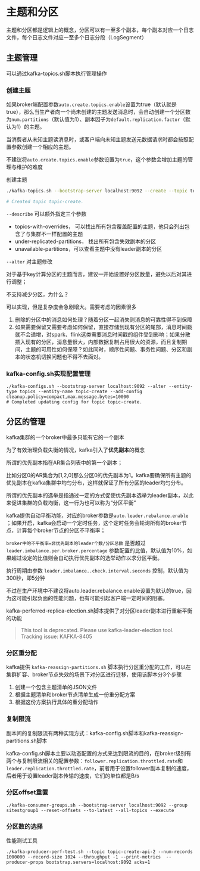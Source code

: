 # 主题和分区

主题和分区都是逻辑上的概念，分区可以有一至多个副本，每个副本对应一个日志文件，每个日志文件对应一至多个日志分段（LogSegment）

## 主题管理

可以通过kafka-topics.sh脚本执行管理操作

### 创建主题

如果broker端配置参数`auto.create.topics.enable`设置为true（默认就是true），那么当生产者向一个尚未创建的主题发送消息时，会自动创建一个分区数为`num.partitions`（默认值为1）、副本因子为`default.replication.factor`（默认为1）的主题。

当消费者从未知主题读消息时，或客户端向未知主题发送元数据请求时都会按照配置参数创建一个相应的主题。

不建议将`auto.create.topics.enable`参数设置为`true`，这个参数会增加主题的管理与维护的难度

创建主题

```bash
./kafka-topics.sh --bootstrap-server localhost:9092 --create --topic topic-create --partitions 4 --replication-factor 1

# Created topic topic-create.
```

`--describe` 可以额外指定三个参数

- topics-with-overrides， 可以找出所有包含覆盖配置的主题，他只会列出包含了与集群不一样配置的主题
- under-replicated-partitions， 找出所有包含失效副本的分区
- unavailable-partitions，可以查看主题中没有leader副本的分区

`--alter` 对主题修改

对于基于key计算分区的主题而言，建议一开始设置好分区数量，避免以后对其进行调整；

不支持减少分区，为什么？

可以实现，但是复杂度会急剧增大。需要考虑的因素很多

1. 删除的分区中的消息如何处理？随着分区一起消失则消息的可靠性得不到保障
2. 如果需要保留又需要考虑如何保留，直接存储到现有分区的尾部，消息时间戳就不会递增，对spark、flink这类需要消息时间戳的组件受到影响；如果分散插入现有的分区，消息量很大，内部数据复制占用很大的资源，而且复制期间，主题的可用性如何保障？如此同时，顺序性问题、事务性问题、分区和副本的状态机切换问题也不得不去面对。

### kafka-config.sh实现配置管理

```shell
./kafka-configs.sh --bootstrap-server localhost:9092 --alter --entity-type topics --entity-name topic-create --add-config cleanup.policy=compact,max.message.bytes=10000
# Completed updating config for topic topic-create.
```

## 分区的管理

kafka集群的一个broker中最多只能有它的一个副本

为了有效治理负载失衡的情况，kafka引入了**优先副本**的概念

所谓的优先副本指在AR集合列表中的第一个副本；

比如分区0的AR集合为[1,2,0]那么分区0的优先副本为1。kafka要确保所有主题的优先副本在kafka集群中均匀分布，这样就保证了所有分区的leader均匀分布。

所谓的优先副本的选举是指通过一定的方式促使优先副本选举为leader副本，以此来促进集群的负载均衡，这一行为也可以称为“分区平衡”

kafka提供自动平衡功能，对应的broker参数是`auto.leader.rebalance.enable` ；如果开启，kafka会启动一个定时任务，这个定时任务会轮询所有的broker节点，计算每个broker节点的分区不平衡率；

`broker中的不平衡率=非优先副本的leader个数/分区总数` 是否超过 `leader.imbalance.per.broker.percentage` 参数配置的比值，默认值为10%，如果超过设定的比值则会自动执行优先副本的选举动作以求分区平衡。

执行周期由参数 `leader.imbalance..check.interval.seconds` 控制，默认值为300秒，即5分钟

不过在生产环境中不建议将auto.leader.rebalance.enable设置为默认的true，因为这可能引起负面的性能问题，也有可能引起客户端一定时间的阻塞。

kafka-perferred-replica-election.sh脚本提供了对分区leader副本进行重新平衡的功能

> This tool is deprecated. Please use kafka-leader-election tool. Tracking issue: KAFKA-8405

### 分区重分配

kafka提供 `kafka-reassign-partitions.sh` 脚本执行分区重分配的工作，可以在集群扩容、broker节点失效的场景下对分区进行迁移，使用该脚本分3个步骤

1. 创建一个包含主题清单的JSON文件
2. 根据主题清单和broker节点清单生成一份重分配方案
3. 根据这份方案执行具体的重分配动作

### 复制限流

副本间的复制限流有两种实现方式：kafka-config.sh脚本和kafka-reassign-partitions.sh脚本

kafka-config.sh脚本主要以动态配置的方式来达到限流的目的，在broker级别有两个与复制限流相关的配置参数：`follower.replication.throttled.rate`和`leader.replication.throttled.rate`，前者用于设置follower副本复制的速度，后者用于设置leader副本传输的速度，它们的单位都是B/s

### 分区offset重置

```shell
./kafka-consumer-groups.sh --bootstrap-server localhost:9092 --group sitestgroup1 --reset-offsets --to-latest --all-topics --execute
```

### 分区数的选择

性能测试工具

```shell
./kafka-producer-perf-test.sh --topic topic-create-api-2 --num-records 1000000 --record-size 1024 --throughput -1 --print-metrics  --producer-props bootstrap.servers=localhost:9092 acks=1
```

